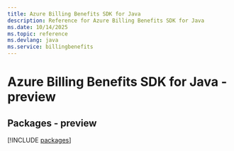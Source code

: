 ```yaml
---
title: Azure Billing Benefits SDK for Java
description: Reference for Azure Billing Benefits SDK for Java
ms.date: 10/14/2025
ms.topic: reference
ms.devlang: java
ms.service: billingbenefits
---
```

# Azure Billing Benefits SDK for Java - preview
## Packages - preview
[!INCLUDE [packages](billing-benefits-index.md)]